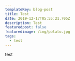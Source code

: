 ```yaml
---
templateKey: blog-post
title: Test
date: 2019-12-17T05:55:21.705Z
description: Test
featuredpost: false
featuredimage: /img/potato.jpg
tags:
  - test
---
```

test
